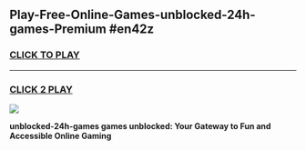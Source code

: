 
## Play-Free-Online-Games-unblocked-24h-games-Premium #en42z
<h3>
<a href="https://premium.freeplayer.one?title=unblocked-24h-games&ref=8M">CLICK TO PLAY</a></h3>
<hr>

<h3>
<a href="https://premium.freeplayer.one?title=unblocked-24h-games&ref=8M">CLICK 2 PLAY</a>
  
</h3>

<a href="https://premium.freeplayer.one?title=unblocked-24h-games&ref=8M"><img src="https://clearcache.store/games.png"></a>


**unblocked-24h-games games unblocked: Your Gateway to Fun and Accessible Online Gaming**
